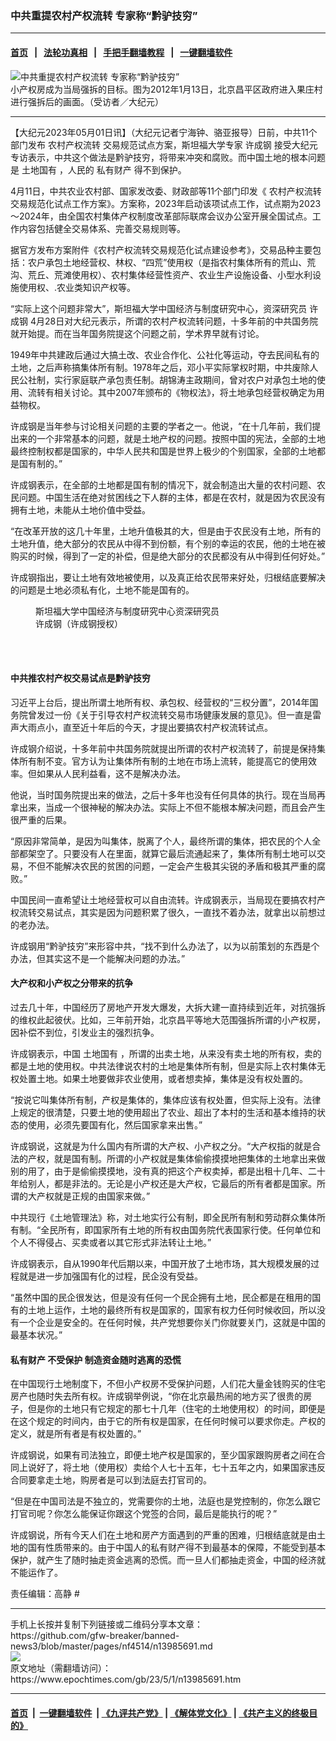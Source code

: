 ### 中共重提农村产权流转 专家称“黔驴技穷”
------------------------

#### [首页](https://github.com/gfw-breaker/banned-news3/blob/master/README.md) &nbsp;&nbsp;|&nbsp;&nbsp; [法轮功真相](https://github.com/begood0513/basic/blob/master/README.md)  &nbsp;&nbsp;|&nbsp;&nbsp; [手把手翻墙教程](https://github.com/gfw-breaker/guides/wiki)  &nbsp;&nbsp;|&nbsp;&nbsp; [一键翻墙软件](https://github.com/gfw-breaker/nogfw/blob/master/README.md)  



<div><img alt="中共重提农村产权流转 专家称“黔驴技穷”" class="attachment-djy_600_400 size-djy_600_400 wp-post-image" src="https://i.epochtimes.com/assets/uploads/2022/04/id13695528-processed-2-600x400.jpeg"/>
<div class="caption">
 小产权房成为当局强拆的目标。图为2012年1月13日，北京昌平区政府进入果庄村进行强拆后的画面。（受访者／大纪元）
</div></div><hr/>


<div><p>
 【大纪元2023年05月01日讯】（大纪元记者宁海钟、骆亚报导）日前，中共11个部门发布
 <ok href="https://www.epochtimes.com/gb/tag/%E5%86%9C%E6%9D%91%E4%BA%A7%E6%9D%83%E6%B5%81%E8%BD%AC.html">
  农村产权流转
 </ok>
 交易规范试点方案，斯坦福大学专家
 <ok href="https://www.epochtimes.com/gb/tag/%E8%AE%B8%E6%88%90%E9%92%A2.html">
  许成钢
 </ok>
 接受大纪元专访表示，中共这个做法是黔驴技穷，将带来冲突和腐败。而中国土地的根本问题是
 <ok href="https://www.epochtimes.com/gb/tag/%E5%9C%9F%E5%9C%B0%E5%9B%BD%E6%9C%89.html">
  土地国有
 </ok>
 ，人民的
 <ok href="https://www.epochtimes.com/gb/tag/%E7%A7%81%E6%9C%89%E8%B4%A2%E4%BA%A7.html">
  私有财产
 </ok>
 得不到保护。
</p>
<p>
 4月11日，中共农业农村部、国家发改委、财政部等11个部门印发《
 <ok href="https://www.epochtimes.com/gb/tag/%E5%86%9C%E6%9D%91%E4%BA%A7%E6%9D%83%E6%B5%81%E8%BD%AC.html">
  农村产权流转
 </ok>
 交易规范化试点工作方案》。方案称，2023年启动该项试点工作，试点期为2023～2024年，由全国农村集体产权制度改革部际联席会议办公室开展全国试点。工作内容包括健全交易体系、完善交易规则等。
</p>
<p>
 据官方发布方案附件《农村产权流转交易规范化试点建设参考》，交易品种主要包括：农户承包土地经营权、林权、“四荒”使用权（是指农村集体所有的荒山、荒沟、荒丘、荒滩使用权）、农村集体经营性资产、农业生产设施设备、小型水利设施使用权、.农业类知识产权等。
</p>
<p>
 “实际上这个问题非常大”，斯坦福大学中国经济与制度研究中心，资深研究员
 <ok href="https://www.epochtimes.com/gb/tag/%E8%AE%B8%E6%88%90%E9%92%A2.html">
  许成钢
 </ok>
 4月28日对大纪元表示，所谓的农村产权流转问题，十多年前的中共国务院就开始提。而在当年国务院提这个问题之前，学术界早就有讨论。
</p>
<p>
 1949年中共建政后通过大搞土改、农业合作化、公社化等运动，夺去民间私有的土地，之后声称搞集体所有制。1978年之后，邓小平实际掌权时期，中共废除人民公社制，实行家庭联产承包责任制。胡锦涛主政期间，曾对农户对承包土地的使用、流转有相关讨论。其中2007年颁布的《物权法》，将土地承包经营权确定为用益物权。
</p>
<p>
 许成钢是当年参与讨论相关问题的主要的学者之一。他说，“在十几年前，我们提出来的一个非常基本的问题，就是土地产权的问题。按照中国的宪法，全部的土地最终控制权都是国家的，中华人民共和国是世界上极少的个别国家，全部的土地都是国有制的。”
</p>
<p>
 许成钢表示，在全部的土地都是国有制的情况下，就会制造出大量的农村问题、农民问题。中国生活在绝对贫困线之下人群的主体，都是在农村，就是因为农民没有拥有土地，未能从土地价值中受益。
</p>
<p>
 “在改革开放的这几十年里，土地升值极其的大，但是由于农民没有土地，所有的土地升值，绝大部分的农民从中得不到份额，有个别的幸运的农民，他的土地在被购买的时候，得到了一定的补偿，但是绝大部分的农民都没有从中得到任何好处。”
</p>
<p>
 许成钢指出，要让土地有效地被使用，以及真正给农民带来好处，归根结底要解决的问题是土地必须私有化，土地不能是国有的。
</p>
<figure aria-describedby="caption-attachment-13983713" class="wp-caption alignright" id="attachment_13983713" style="width: 300px">
 <ok href="https://i.epochtimes.com/assets/uploads/2023/04/id13983713-8f5c3fa2a08ea9d42ff906909381d9ca.jpg" target="_blank">
  <img alt="" class="wp-image-13983713" src="https://i.epochtimes.com/assets/uploads/2023/04/id13983713-8f5c3fa2a08ea9d42ff906909381d9ca-600x843.jpg"/>
 </ok>
 <br/><figcaption class="wp-caption-text" id="caption-attachment-13983713">
  斯坦福大学中国经济与制度研究中心资深研究员许成钢（许成钢授权）
 </figcaption><br/>
</figure><br/>
<h4>
 中共推农村产权交易试点是黔驴技穷
</h4>
<p>
 习近平上台后，提出所谓土地所有权、承包权、经营权的“三权分置”，2014年国务院曾发过一份《关于引导农村产权流转交易市场健康发展的意见》。但一直是雷声大雨点小，直至近十年后的今天，才提出要搞农村产权流转试点。
</p>
<p>
 许成钢介绍说，十多年前中共国务院就提出所谓的农村产权流转了，前提是保持集体所有制不变。官方认为让集体所有制的土地在市场上流转，能提高它的使用效率。但如果从人民利益看，这不是解决办法。
</p>
<p>
 他说，当时国务院提出来的做法，之后十多年也没有任何具体的执行。现在当局再拿出来，当成一个很神秘的解决办法。实际上不但不能根本解决问题，而且会产生很严重的后果。
</p>
<p>
 “原因非常简单，是因为叫集体，脱离了个人，最终所谓的集体，把农民的个人全部都架空了。只要没有人在里面，就算它最后流通起来了，集体所有制土地可以交易，不但不能解决农民的贫困的问题，一定会产生极其尖锐的矛盾和极其严重的腐败。”
</p>
<p>
 中国民间一直希望让土地经营权可以自由流转。许成钢表示，当局现在要搞农村产权流转交易试点，其实是因为问题积累了很久，一直找不着办法，就拿出以前想过的老办法。
</p>
<p>
 许成钢用“黔驴技穷”来形容中共，“找不到什么办法了，以为以前策划的东西是个办法，但其实这不是一个能解决问题的办法。”
</p>
<h4>
 大产权和小产权之分带来的抗争
</h4>
<p>
 过去几十年，中国经历了房地产开发大爆发，大拆大建一直持续到近年，对抗强拆的维权此起彼伏。比如，三年前开始，北京昌平等地大范围强拆所谓的小产权房，因补偿不到位，引发业主的强烈抗争。
</p>
<p>
 许成钢表示，中国
 <ok href="https://www.epochtimes.com/gb/tag/%E5%9C%9F%E5%9C%B0%E5%9B%BD%E6%9C%89.html">
  土地国有
 </ok>
 ，所谓的出卖土地，从来没有卖土地的所有权，卖的都是土地的使用权。中共法律说农村的土地是集体所有制，但是实际上农村集体无权处置土地。如果土地要做非农业使用，或者想卖掉，集体是没有权处置的。
</p>
<p>
 “按说它叫集体所有制，产权是集体的，集体应该有权处置，但实际上没有。法律上规定的很清楚，只要土地的使用超出了农业、超出了本村的生活和基本维持的状态的使用，必须先要国有化，然后国家拿来出售。”
</p>
<p>
 许成钢说，这就是为什么国内有所谓的大产权、小产权之分。“大产权指的就是合法的产权，就是国有制。所谓的小产权就是集体偷偷摸摸地把集体的土地拿出来做别的用了，由于是偷偷摸摸地，没有真的把这个产权卖掉，都是出租十几年、二十年给别人，都是非法的。无论是小产权还是大产权，它最后的所有者都是国家。所谓的大产权就是正规的由国家来做。”
</p>
<p>
 中共现行《土地管理法》称，对土地实行公有制，即全民所有制和劳动群众集体所有制。“全民所有，即国家所有土地的所有权由国务院代表国家行使。任何单位和个人不得侵占、买卖或者以其它形式非法转让土地。”
</p>
<p>
 许成钢表示，自从1990年代后期以来，中国开放了土地市场，其大规模发展的过程就是进一步加强国有化的过程，民企没有受益。
</p>
<p>
 “虽然中国的民企很发达，但是没有任何一个民企拥有土地，民企都是在租用的国有的土地上运作，土地的最终所有权是国家的，国家有权力任何时候收回，所以没有一个企业是安全的。在任何时候，共产党想要你关门你就要关门，这就是中国的最基本状况。”
</p>
<h4>
 <ok href="https://www.epochtimes.com/gb/tag/%E7%A7%81%E6%9C%89%E8%B4%A2%E4%BA%A7.html">
  私有财产
 </ok>
 不受保护 制造资金随时逃离的恐慌
</h4>
<p>
 在中国现行土地制度下，不但小产权房不受保护问题，人们花大量金钱购买的住宅房产也随时失去所有权。许成钢举例说，“你在北京最热闹的地方买了很贵的房子，但是你的土地只有它规定的那七十几年（住宅的土地使用权）的时间，即便是在这个规定的时间内，由于它的所有权是国家，在任何时候可以要求你走。产权的定义，就是所有者是有权处置的。”
</p>
<p>
 许成钢说，如果有司法独立，即便土地产权是国家的，至少国家跟购房者之间在合同上说好了，将土地（使用权）卖给个人七十五年，七十五年之内，如果国家违反合同要拿走土地，购房者是可以到法庭去打官司的。
</p>
<p>
 “但是在中国司法是不独立的，党需要你的土地，法庭也是党控制的，你怎么跟它打官司呢？你怎么能保证你跟这个党签的合同，最后是能执行的呢？”
</p>
<p>
 许成钢说，所有今天人们在土地和房产方面遇到的严重的困难，归根结底就是由土地的国有性质带来的。由于中国人的私有财产得不到最基本的保障，不能受到基本保护，就产生了随时抽走资金逃离的恐慌。而一旦人们都抽走资金，中国的经济就不能运作了。
</p>
<p>
 责任编辑：高静 #
</p>
</div>
<hr/>
手机上长按并复制下列链接或二维码分享本文章：<br/>
https://github.com/gfw-breaker/banned-news3/blob/master/pages/nf4514/n13985691.md <br/>
<a href='https://github.com/gfw-breaker/banned-news3/blob/master/pages/nf4514/n13985691.md'><img src='https://github.com/gfw-breaker/banned-news3/blob/master/pages/nf4514/n13985691.md.png'/></a> <br/>
原文地址（需翻墙访问）：https://www.epochtimes.com/gb/23/5/1/n13985691.htm


------------------------
#### [首页](https://github.com/gfw-breaker/banned-news3/blob/master/README.md) &nbsp;|&nbsp; [一键翻墙软件](https://github.com/gfw-breaker/nogfw/blob/master/README.md) &nbsp;| [《九评共产党》](https://github.com/gfw-breaker/9ping.md/blob/master/README.md#九评之一评共产党是什么) | [《解体党文化》](https://github.com/gfw-breaker/jtdwh.md/blob/master/README.md) | [《共产主义的终极目的》](https://github.com/gfw-breaker/gczydzjmd.md/blob/master/README.md)


<img src='http://gfw-breaker.win/banned-news3/pages/nf4514/n13985691.md' width='0px' height='0px'/>
